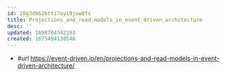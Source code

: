 ```yaml
---
id: 28g3db626tti7ayi9jow0fc
title: Projections_and_read_models_in_event_driven_architecture
desc: ''
updated: 1698704342193
created: 1675494138548
---
```


- #url https://event-driven.io/en/projections-and-read-models-in-event-driven-architecture/
